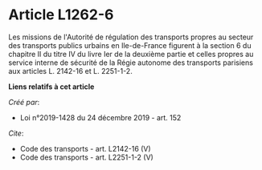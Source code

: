 # Article L1262-6

Les missions de l'Autorité de régulation des transports propres au secteur des transports publics urbains en Ile-de-France
figurent à la section 6 du chapitre II du titre IV du livre Ier de la deuxième partie et celles propres au service interne de
sécurité de la Régie autonome des transports parisiens aux articles L. 2142-16 et L. 2251-1-2.

**Liens relatifs à cet article**

_Créé par_:

  - Loi n°2019-1428 du 24 décembre 2019 - art. 152

_Cite_:

  - Code des transports - art. L2142-16 (V)
  - Code des transports - art. L2251-1-2 (V)
